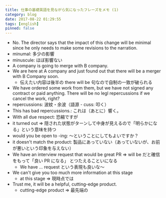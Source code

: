 ```yaml
---
title: 仕事の基礎英語を見ながら気になったフレーズをメモ (1)
category: blog
date: 2017-08-22 01:29:55
tags: [english]
pinned: false
---
```


- No. The director says that the impact of this change will be minimal since he only needs to make some revisions to the narration.
- minumal: 多少の影響
- minuscule: ほぼ影響ない
- A company is going to merge with B company.
- We are here at A company and just found out that there will be a merger with B Company soon.
  - 伝えたい内容は後半の there will be 句なので自制の一致が破られる
- We have ordered some work from them, but we have not signed any contract or paid anything. There will be no legl repercussions if we cancel the work, right?
- repercussions: 波紋・余波（語源 - cuss: 叩く）
- This has bad repercussions.: これは（あとに）響く。
- With all due respect: 恐縮ですが
- it turned out => 隠された状態がターンして中身が見えるので「明らかになる」という意味を持つ
- would you be open to -ing: 〜ということにしてもよいですか？
- it doesn't match the product: 製品にあっていない（あっていないが、お前が悪いという印象を与えない）
- We have an interview request that would be great PR => will be だと確信をもって「良い PR になる」 とつたえることいになる
  - We have ... request という表現も良いな〜
- We can't give you too much more information at this stage
  - at this stage => 現時点では
- Trust me, it will be a helpful, cutting-edge product.
  - cutting-edge product => 最先端の
